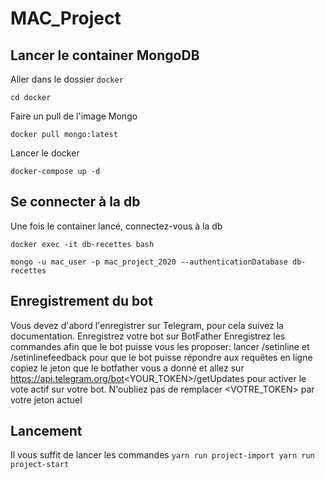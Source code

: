 # MAC_Project

## Lancer le container MongoDB
Aller dans le dossier ```docker```
```shell
cd docker
```

Faire un pull de l'image Mongo
```shell
docker pull mongo:latest
```

Lancer le docker
```shell
docker-compose up -d
```


## Se connecter à la db
Une fois le container lancé, connectez-vous à la db
```shell
docker exec -it db-recettes bash

mongo -u mac_user -p mac_project_2020 --authenticationDatabase db-recettes
```

## Enregistrement du bot

Vous devez d'abord l'enregistrer sur Telegram, pour cela suivez la documentation.
    Enregistrez votre bot sur BotFather
    Enregistrez les commandes afin que le bot puisse vous les proposer:
    lancer /setinline et /setinlinefeedback pour que le bot puisse répondre aux requêtes en ligne
    copiez le jeton que le botfather vous a donné et allez sur https://api.telegram.org/bot<YOUR_TOKEN>/getUpdates pour activer le vote actif sur votre bot. N'oubliez pas de remplacer <VOTRE_TOKEN> par votre jeton actuel

## Lancement

Il vous suffit de lancer les commandes
`yarn run project-import
yarn run project-start`
